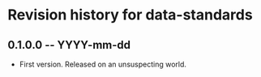 # Revision history for data-standards

## 0.1.0.0  -- YYYY-mm-dd

* First version. Released on an unsuspecting world.
